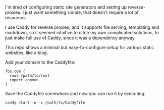I'm tired of configuring static site generators and setting up reverse-proxies.
I just want something simple, that doesn't require a lot of resources.

I use Caddy for reverse proxies, and it supports file serving, templating and markdown, so it seemed
intuitive to ditch my own complicated solutions, to just make full use of Caddy, since it was a
dependency anyway.

This repo shows a minimal but easy-to-configure setup for various static websites, like a blog.

Add your domain to the Caddyfile:

```
foo.com {
  root /path/to/root
  import common
}
```

Save the Caddyfile somewhere and now you can run it by executing:

```
caddy start -w -c /path/to/Caddyfile
```
